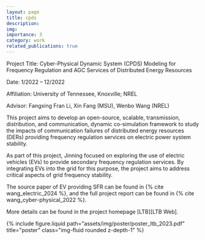 ```yaml
---
layout: page
title: cpds
description:
img:
importance: 3
category: work
related_publications: true
---
```


Project Title: Cyber-Physical Dynamic System (CPDS) Modeling for Frequency Regulation and AGC Services of Distributed Energy Resources

Date: 1/2022 – 12/2022

Affiliation: University of Tennessee, Knoxville; NREL

Advisor: Fangxing Fran Li, Xin Fang (MSU), Wenbo Wang (NREL)

This project aims to develop an open-source, scalable, transmission, distribution, and communication, dynamic co-simulation framework to study the impacts of communication failures of distributed energy resources (DERs) providing frequency regulation services on electric power system stability.

As part of this project, Jinning focused on exploring the use of electric vehicles (EVs) to provide secondary frequency regulation services.
By integrating EVs into the grid for this purpose, the project aims to address critical aspects of grid frequency stability.

The source paper of EV providing SFR can be found in {% cite wang_electric_2024 %},
and the full project report can be found in {% cite wang_cyber-physical_2022 %}.

More details can be found in the project homepage [LTB][LTB Web].

<div class="row">
    <div class="col-sm mt-3 mt-md-0">
        {% include figure.liquid path="assets/img/poster/poster_ltb_2023.pdf" title="poster" class="img-fluid rounded z-depth-1" %}
    </div>
</div>
